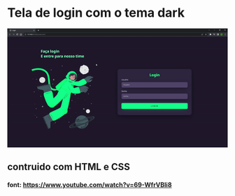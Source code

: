 # Tela de login com o tema dark

![Demo](./assets/form-login.gif)
## contruido com HTML e CSS

#### font: https://www.youtube.com/watch?v=69-WfrVBli8